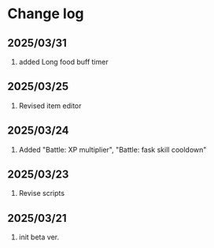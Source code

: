 # Change log

## 2025/03/31
1. added Long food buff timer

## 2025/03/25
1. Revised item editor

## 2025/03/24
1. Added "Battle: XP multiplier", "Battle: fask skill cooldown"

## 2025/03/23
1. Revise scripts

## 2025/03/21
1. init beta ver.



